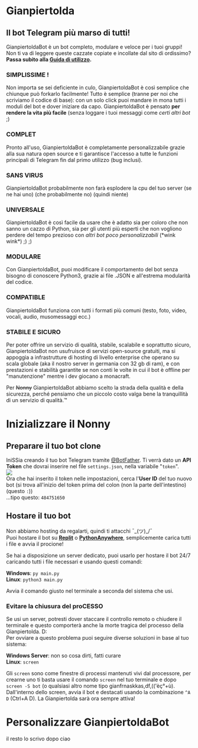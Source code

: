 # Gianpiertolda
## Il bot Telegram più marso di tutti!
GianpiertoldaBot è un bot completo, modulare e veloce per i tuoi gruppi!
<br>
Non ti va di leggere queste cazzate copiate e incollate dal sito di ordissimo? **Passa subito alla <a href="https://github.com/stockdroidfans/Gianpiertolda/blob/main/README.md#inizializzare-il-nonny">Guida di utilizzo</a>.**

### SIMPLISSIME !
Non importa se sei deficiente in culo, GianpiertoldaBot è così semplice che chiunque può forkarlo facilmente!
Tutto è semplice (tranne per noi che scriviamo il codice di base): con un solo click puoi mandare in mona tutti i moduli del bot e dover iniziare da capo.
GianpiertoldaBot è pensato **per rendere la vita più facile** (senza loggare i tuoi messaggi come _certi altri bot_ ;)

### COMPLET
Pronto all'uso, GianpiertoldaBot è completamente personalizzabile grazie alla sua natura open source e ti garantisce l'accesso a tutte le funzioni principali di Telegram fin dal primo utilizzo (bug inclusi).

### SANS VIRUS
GianpiertoldaBot probabilmente non farà esplodere la cpu del tuo server (se ne hai uno) (che probabilmente no) (quindi niente)

### UNIVERSALE
GianpiertoldaBot è così facile da usare che è adatto sia per coloro che non sanno un cazzo di Python, sia per gli utenti più esperti che non vogliono perdere del tempo prezioso con _altri bot poco personalizzabili_ (\*wink wink\*) ;) ;)

### MODULARE
Con GianpiertoldaBot, puoi modificare il comportamento del bot senza bisogno di conoscere Python3, grazie ai file .JSON e all'estrema modularità del codice.

### COMPATIBLE
GianpiertoldaBot funziona con tutti i formati più comuni (testo, foto, video, vocali, audio, musomessaggi ecc.)

### STABILE E SICURO
Per poter offrire un servizio di qualità, stabile, scalabile e soprattutto sicuro, GianpiertoldaBot non usufruisce di servizi open-source gratuiti, ma si appoggia a infrastrutture di hosting di livello enterprise che operano su scala globale (aka il nostro server in germania con 32 gb di ram), e con prestazioni e stabilità garantite se non conti le volte in cui il bot è offline per "manutenzione" mentre i dev giocano a monacraft.

Per <strike>Nonny</strike> GianpiertoldaBot abbiamo scelto la strada della qualità e della sicurezza, perché pensiamo che un piccolo costo valga bene la tranquillità di un servizio di qualità.™

# Inizializzare il Nonny
## Preparare il tuo bot clone
IniSSia creando il tuo bot Telegram tramite <a href="https://t.me/BotFather">@BotFather</a>. Ti verrà dato un <b>API Token</b> che dovrai inserire nel file `settings.json`, nella variabile "`token`".
<br>
<img src="https://i.imgflip.com/5hkzi3.jpg">
<br>
Ora che hai inserito il token nelle impostazioni, cerca l'**User ID** del tuo nuovo bot (si trova all'inizio del token prima del colon (non la parte dell'intestino) (questo `:`))
<br>
…tipo questo: `484751650`
## Hostare il tuo bot
Non abbiamo hosting da regalarti, quindi ti attacchi ¯\_(ツ)\_/¯
<br>
Puoi hostare il bot su **<a href="https://replit.com/">Replit</a>** o **<a href="https://pythonanywhere.com">PythonAnywhere</a>**, semplicemente carica tutti i file e avvia il procione!

Se hai a disposizione un server dedicato, puoi usarlo per hostare il bot 24/7 caricando tutti i file necessari e usando questi comandi:

**Windows**: `py main.py`
<br>
**Linux**: `python3 main.py`

Avvia il comando giusto nel terminale a seconda del sistema che usi.

### Evitare la chiusura del proCESSO
Se usi un server, potresti dover staccare il controllo remoto o chiudere il terminale e questo comporterà anche la morte tragica del processo della Gianpiertolda. D:
<br>
Per ovviare a questo problema puoi seguire diverse soluzioni in base al tuo sistema:

**Windows Server**: non so cosa dirti, fatti curare
<br>
**Linux**: `screen`

Gli `screen` sono come finestre di processi mantenuti vivi dal processore, per crearne uno ti basta usare il comando `screen` nel tuo terminale e dopo `screen -S bot` (o qualsiasi altro nome tipo gianfrnaskkas,df,(('èç°+ù).
<br>
Dall'interno dello screen, avvia il bot e destacati usando la combinazione `^A D` (Ctrl+A D). La Gianpiertolda sarà ora sempre attiva!

# Personalizzare GianpiertoldaBot
il resto lo scrivo dopo ciao
